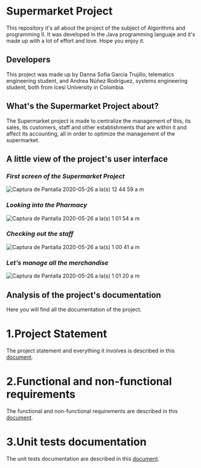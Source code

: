 # Supermarket Project
This repository it's all about the project of the subject of Algorithms and programming II. It was developed in the Java programming languaje and it's made up with a lot of effort and love. Hope you enjoy it.

## Developers
This project was made up by Danna Sofia García Trujillo, telematics engineering student, and Andrea Núñez Rodríguez, systems engineering student, both from Icesi University in Colombia.

## What's the Supermarket Project about?
The Supermarket project is made to centralize the management of this, its sales, its customers, staff and other establishments that are within it and affect its accounting, all in order to optimize the management of the supermarket.

## A little view of the project's user interface

### ***First screen of the Supermarket Project***
![Captura de Pantalla 2020-05-26 a la(s) 12 44 59 a  m](https://user-images.githubusercontent.com/47890681/82864545-6018df00-9eea-11ea-8b76-1cd024788701.png)

### ***Looking into the Pharmacy***
![Captura de Pantalla 2020-05-26 a la(s) 1 01 54 a  m](https://user-images.githubusercontent.com/47890681/82865594-b8e97700-9eec-11ea-9c06-65063a289fac.png)

### ***Checking out the staff***
![Captura de Pantalla 2020-05-26 a la(s) 1 00 41 a  m](https://user-images.githubusercontent.com/47890681/82865659-d9193600-9eec-11ea-91f0-453f6f499e0a.png)

### ***Let's manage all the merchandise***
![Captura de Pantalla 2020-05-26 a la(s) 1 01 20 a  m](https://user-images.githubusercontent.com/47890681/82867392-68741880-9ef0-11ea-93d7-a54d3b9c4e7f.png)

## **Analysis of the project's documentation**
Here you will find all the documentation of the project.

# 1.Project Statement
The project statement and everything it involves is described in this [document](https://github.com/Dannasofiagarcia/ProyectoSupermercado/blob/master/docs/EnunciadoProyecto.pdf).

# 2.Functional and non-functional requirements
The functional and non-functional requirements are described in this [document](https://github.com/Dannasofiagarcia/ProyectoSupermercado/blob/master/docs/RequerimientosFuncionalesYNoFuncionales.pdf).

# 3.Unit tests documentation
The unit tests documentation are described in this [document](https://github.com/Dannasofiagarcia/ProyectoSupermercado/blob/master/docs/PruebasUnitarias.pdf).
